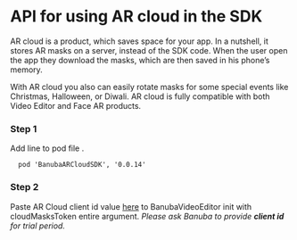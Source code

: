 # API for using AR cloud in the SDK

AR cloud is a product, which saves space for your app. In a nutshell, it stores AR masks on a server, instead of the SDK code. When the user open the app they download the masks, which are then saved in his phone’s memory.  

With AR cloud you also can easily rotate masks for some special events like Christmas, Halloween, or Diwali.
AR cloud is fully compatible with both Video Editor and Face AR products.

### Step 1

Add line to pod file .  

```
  pod 'BanubaARCloudSDK', '0.0.14'
```

### Step 2

Paste AR Cloud client id value [here](https://github.com/Banuba/ve-sdk-ios-integration-sample/blob/a2ea45e31d45d41ca82cf5035238bf027cc7a745/Example/Example/ViewController.swift#L31) to BanubaVideoEditor init with cloudMasksToken entire argument.
*Please ask Banuba to provide **client id** for trial period.*
